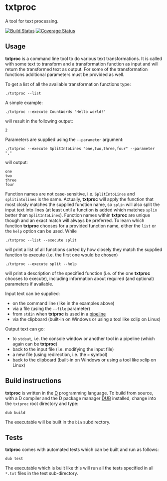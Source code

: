 # txtproc

A tool for text processing.

[![Build Status](https://travis-ci.org/phitsc/txtproc.svg?branch=master)](https://travis-ci.org/phitsc/txtproc) [![Coverage Status](https://coveralls.io/repos/phitsc/txtproc/badge.svg?branch=master&service=github)](https://coveralls.io/github/phitsc/txtproc?branch=master)

## Usage

**txtproc** is a command line tool to do various text transformations. It is called with some text to transform and a transformation function as input and will return the transformed text as output. For some of the transformation functions additional parameters must be provided as well.

To get a list of all the available transformation functions type:

    ./txtproc --list

A simple example:

    ./txtproc --execute CountWords "Hello world!"

will result in the following output:

    2

Parameters are supplied using the `--parameter` argument:

    ./txtproc --execute SplitIntoLines "one,two,three,four" --parameter ","

will output:

    one
    two
    three
    four

Function names are not case-sensitive, i.e. `SplitIntoLines` and `splitintolines` is the same. Actually, **txtproc** will apply the function that most closly matches the supplied function name, so `splin` will also split the input text into lines (at least until a function is added which matches `splin` better than `SplitIntoLines`). Function names within **txtproc** are unique though and an exact match will always be preferred. To learn which function **txtproc** chooses for a provided function name, either the `list` or the `help` option can be used. While

    ./txtproc --list --execute split

will print a list of all functions sorted by how closely they match the supplied function to execute (i.e. the first one would be chosen)

    ./txtproc --execute split --help

will print a description of the specified function (i.e. of the one **txtproc** chooses to execute), including information about required (and optional) parameters if available.

Input text can be supplied:

* on the command line (like in the examples above)
* via a file (using the `--file` parameter)
* from `stdin` when **txtproc** is used in a [pipeline](https://en.wikipedia.org/wiki/Pipeline_(Unix))
* via the clipboard (built-in on Windows or using a tool like xclip on Linux)

Output text can go:

* to `stdout`, i.e. the console window or another tool in a pipeline (which again can be **txtproc**)
* back to the input file (i.e. modifying the input file)
* a new file (using redirection, i.e. the `>` symbol)
* back to the clipboard (built-in on Windows or using a tool like xclip on Linux)

## Build instructions

**txtproc** is written in the [D](http://www.dlang.org/) programming language. To build from source, with a D compiler and the D package manager [DUB](http://code.dlang.org/) installed, change into the `txtproc` root directory and type:

    dub build

The executable will be built in the `bin` subdirectory.

## Tests

**txtproc** comes with automated tests which can be built and run as follows:

    dub test

The executable which is built like this will run all the tests specified in all `*.txt` files in the test sub-directory.
